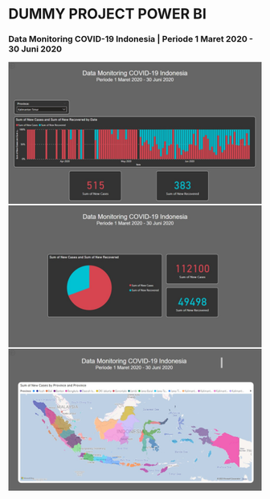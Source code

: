 # DUMMY PROJECT POWER BI

<h3>Data Monitoring COVID-19 Indonesia | Periode 1 Maret 2020 - 30 Juni 2020</h3

<img src="/hanfx/power_bi/blob/main/bar_chart.jpg?raw=true" alt="bar_chart.jpg"> 
<img src="/bar_chart.jpg" alt=""/>

<img src="/pie_chart.jpg" alt=""/>

<img src="/map_view.jpg" alt=""/>
  


